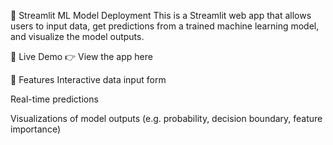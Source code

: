 🚀 Streamlit ML Model Deployment
This is a Streamlit web app that allows users to input data, get predictions from a trained machine learning model, and visualize the model outputs.

🔗 Live Demo
👉 View the app here

📝 Features
Interactive data input form

Real-time predictions

Visualizations of model outputs (e.g. probability, decision boundary, feature importance)
